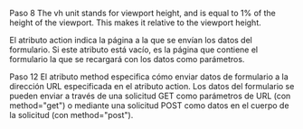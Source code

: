 Paso 8
The vh unit stands for viewport height, and is equal to 1% of the height of the viewport. This makes it relative to the viewport height.

El atributo action indica la página a la que se envían los datos del formulario. Si este atributo está vacío, es la página que contiene el formulario la que se recargará con los datos como parámetros.

Paso 12
El atributo method especifica cómo enviar datos de formulario a la dirección URL especificada en el atributo action. Los datos del formulario se pueden enviar a través de una solicitud GET como parámetros de URL (con method="get") o mediante una solicitud POST como datos en el cuerpo de la solicitud (con method="post").